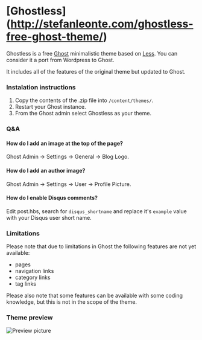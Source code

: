 # [Ghostless] (http://stefanleonte.com/ghostless-free-ghost-theme/)

Ghostless is a free [Ghost](http://ghost.org) minimalistic theme based on [Less](http://jarederickson.com/less-a-free-super-minimal-wordpress-theme/). You can consider it a port from Wordpress to Ghost.

It includes all of the features of the original theme but updated to Ghost.

### Instalation instructions

1. Copy the contents of the .zip file into `/content/themes/`.
2. Restart your Ghost instance.
3. From the Ghost admin select Ghostless as your theme.

### Q&A

#### How do I add an image at the top of the page?

Ghost Admin -> Settings -> General -> Blog Logo.

#### How do I add an author image?

Ghost Admin -> Settings -> User -> Profile Picture.

#### How do I enable Disqus comments?

Edit post.hbs, search for `disqus_shortname` and replace it's `example` value with your Disqus user short name.

### Limitations

Please note that due to limitations in Ghost the following features are not yet available:

- pages
- navigation links
- category links
- tag links

Please also note that some features can be available with some coding knowledge, but this is not in the scope of the theme.

### Theme preview

![Preview picture](https://raw.github.com/sleonte/ghostless/master/ghostless.png)
